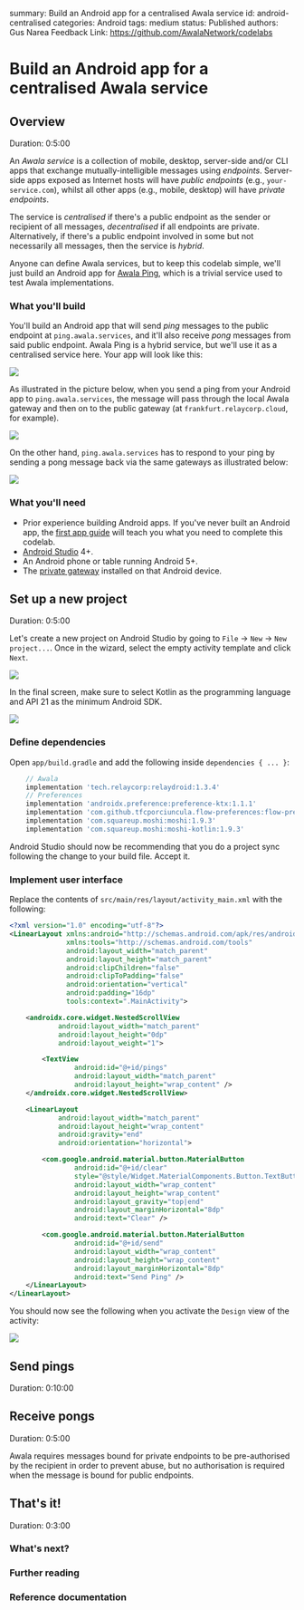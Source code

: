 summary: Build an Android app for a centralised Awala service
id: android-centralised
categories: Android
tags: medium
status: Published
authors: Gus Narea
Feedback Link: https://github.com/AwalaNetwork/codelabs

# Build an Android app for a centralised Awala service

## Overview

Duration: 0:5:00

An _Awala service_ is a collection of mobile, desktop, server-side and/or CLI apps that exchange mutually-intelligible messages using _endpoints_. Server-side apps exposed as Internet hosts will have _public endpoints_ (e.g., `your-service.com`), whilst all other apps (e.g., mobile, desktop) will have _private endpoints_.

The service is _centralised_ if there's a public endpoint as the sender or recipient of all messages, _decentralised_ if all endpoints are private. Alternatively, if there's a public endpoint involved in some but not necessarily all messages, then the service is _hybrid_.

Anyone can define Awala services, but to keep this codelab simple, we'll just build an Android app for [Awala Ping](https://specs.awala.network/RS-014), which is a trivial service used to test Awala implementations.

### What you'll build

You'll build an Android app that will send _ping_ messages to the public endpoint at `ping.awala.services`, and it'll also receive _pong_ messages from said public endpoint. Awala Ping is a hybrid service, but we'll use it as a centralised service here. Your app will look like this:

![](./images/android-centralised/app-screenshot.png)

As illustrated in the picture below, when you send a ping from your Android app to `ping.awala.services`, the message will pass through the local Awala gateway and then on to the public gateway (at `frankfurt.relaycorp.cloud`, for example).

![](./images/android-centralised/service-architecture-ping.png)

On the other hand, `ping.awala.services` has to respond to your ping by sending a pong message back via the same gateways as illustrated below:

![](./images/android-centralised/service-architecture-pong.png)

### What you'll need

- Prior experience building Android apps. If you've never built an Android app, the [first app guide](https://developer.android.com/training/basics/firstapp) will teach you what you need to complete this codelab.
- [Android Studio](https://developer.android.com/studio) 4+.
- An Android phone or table running Android 5+.
- The [private gateway](https://play.google.com/store/apps/details?id=tech.relaycorp.gateway) installed on that Android device.

## Set up a new project

Duration: 0:5:00

Let's create a new project on Android Studio by going to `File` -> `New` -> `New project...`. Once in the wizard, select the empty activity template and click `Next`.

![](./images/android-centralised/android-studio-project-template.png)

In the final screen, make sure to select Kotlin as the programming language and API 21 as the minimum Android SDK.

![](./images/android-centralised/android-studio-project-config.png)

### Define dependencies

Open `app/build.gradle` and add the following inside `dependencies { ... }`:

```groovy
    // Awala
    implementation 'tech.relaycorp:relaydroid:1.3.4'
    // Preferences
    implementation 'androidx.preference:preference-ktx:1.1.1'
    implementation 'com.github.tfcporciuncula.flow-preferences:flow-preferences:1.3.4'
    implementation 'com.squareup.moshi:moshi:1.9.3'
    implementation 'com.squareup.moshi:moshi-kotlin:1.9.3'
```

Android Studio should now be recommending that you do a project sync following the change to your build file. Accept it.

### Implement user interface

Replace the contents of `src/main/res/layout/activity_main.xml` with the following:

```xml
<?xml version="1.0" encoding="utf-8"?>
<LinearLayout xmlns:android="http://schemas.android.com/apk/res/android"
              xmlns:tools="http://schemas.android.com/tools"
              android:layout_width="match_parent"
              android:layout_height="match_parent"
              android:clipChildren="false"
              android:clipToPadding="false"
              android:orientation="vertical"
              android:padding="16dp"
              tools:context=".MainActivity">

    <androidx.core.widget.NestedScrollView
            android:layout_width="match_parent"
            android:layout_height="0dp"
            android:layout_weight="1">

        <TextView
                android:id="@+id/pings"
                android:layout_width="match_parent"
                android:layout_height="wrap_content" />
    </androidx.core.widget.NestedScrollView>

    <LinearLayout
            android:layout_width="match_parent"
            android:layout_height="wrap_content"
            android:gravity="end"
            android:orientation="horizontal">

        <com.google.android.material.button.MaterialButton
                android:id="@+id/clear"
                style="@style/Widget.MaterialComponents.Button.TextButton"
                android:layout_width="wrap_content"
                android:layout_height="wrap_content"
                android:layout_gravity="top|end"
                android:layout_marginHorizontal="8dp"
                android:text="Clear" />

        <com.google.android.material.button.MaterialButton
                android:id="@+id/send"
                android:layout_width="wrap_content"
                android:layout_height="wrap_content"
                android:layout_marginHorizontal="8dp"
                android:text="Send Ping" />
    </LinearLayout>
</LinearLayout>
```

You should now see the following when you activate the `Design` view of the activity:

![](./images/android-centralised/activity-design-view.png)

## Send pings

Duration: 0:10:00

## Receive pongs

Duration: 0:5:00

Awala requires messages bound for private endpoints to be pre-authorised by the recipient in order to prevent abuse, but no authorisation is required when the message is bound for public endpoints.

## That's it!

Duration: 0:3:00

### What's next?


### Further reading


### Reference documentation
 
